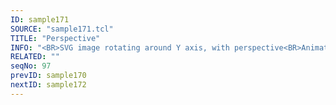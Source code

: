 ```yaml
---
ID: sample171
SOURCE: "sample171.tcl"
TITLE: "Perspective"
INFO: "<BR>SVG image rotating around Y axis, with perspective<BR>Animation"
RELATED: ""
seqNo: 97
prevID: sample170
nextID: sample172
---
```

